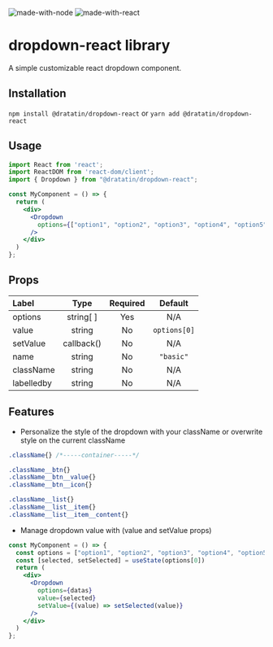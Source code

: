 ![made-with-node](https://img.shields.io/badge/Node.js-43853D?style=for-the-badge&logo=node.js&logoColor=white) ![made-with-react](https://img.shields.io/badge/React-20232A?style=for-the-badge&logo=react&logoColor=61DAFB)

# dropdown-react library

A simple customizable react dropdown component.

## Installation
```npm install @dratatin/dropdown-react```
or
```yarn add @dratatin/dropdown-react```

## Usage
```jsx
import React from 'react';
import ReactDOM from 'react-dom/client';
import { Dropdown } from "@dratatin/dropdown-react";

const MyComponent = () => {
  return (
    <div>
      <Dropdown
        options={["option1", "option2", "option3", "option4", "option5"]}
      />
    </div>
  )
};
```

## Props
|Label|Type|Required|Default|
|:----|:----:|:------:|:----:|
|options | string[ ] | Yes | N/A |
|value | string | No | ```options[0]``` |
|setValue | callback() | No | N/A |
|name | string | No | ```"basic"``` |
|className | string | No | N/A |
|labelledby | string | No | N/A |


## Features
- Personalize the style of the dropdown with your className or overwrite style on the current className
```css
.className{} /*-----container-----*/

.className__btn{}
.className__btn__value{}
.className__btn__icon{}

.className__list{}
.className__list__item{}
.className__list__item__content{}
```
- Manage dropdown value with (value and setValue props)
```jsx
const MyComponent = () => {
  const options = ["option1", "option2", "option3", "option4", "option5"]
  const [selected, setSelected] = useState(options[0])
  return (
    <div>
      <Dropdown
        options={datas}
        value={selected}
        setValue={(value) => setSelected(value)}
      />
    </div>
  )
};
```